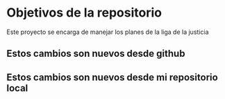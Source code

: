# Objetivos de la repositorio

Este proyecto se encarga de manejar los planes de la liga de la justicia

## Estos cambios son nuevos desde github 
## Estos cambios son nuevos desde mi repositorio local
